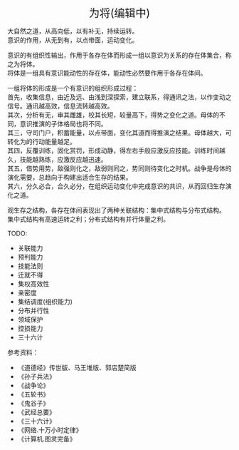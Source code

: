 <center><font size=5>为将(编辑中)</font></center>

大自然之道，从高向低，以有补无，持续运转。<br/>
意识的作用，从无到有，以点带面，运动变化。<br/>

意识的有组织性输出，作用于各存在体而形成一组以意识为关系的存在体集合，称之为将体。<br/>
将体是一组具有意识能动性的存在体，能动性必然要作用于各存在体间。<br/>

一组将体的形成是一个有意识的组织形成过程：<br/>
首先，收集信息，由近及远、由浅到深探索，建立联系，得通讯之法，以作变动之信号。通讯越高效，信息流转越高效。<br/>
其次，分析有无，审其雌雄，校其长短，较量高下，得势之变化之道。母体的不同，意识推演的子体格局也将不同。<br/>
其三，守司门户，积蓄能量，以点带面，变化其道而得推演之结果。母体越大，可转化为的行动能量越足。<br/>
其四，反覆训练，固化赏罚，形成动静，得左右手般应激反应技能。训练时间越久，技能越熟练，应激反应越迅速。<br/>
其五，借势用势，敌强则化之，敌弱则同之，势同则待变化之时机。战争是母体的演化需要，总趋向于构建出适合生存的结果。<br/>
其六，分久必合，合久必分，在组织运动变化中完成意识的共识，从而回归生存演化之道。<br/>

观生存之结构，各存在体间表现出了两种关联结构：集中式结构与分布式结构。<br/>
集中式结构有高速运转之利；分布式结构有并行体量之利。<br/>


TODO: 
* 关联能力
* 预判能力
* 技能法则
* 迁就不得
* 集权高效性
* 亲密度
* 集结调度(组织能力)
* 分布并行性
* 领域保护
* 控损能力
* 三十六计


参考资料：
* 《道德经》传世版、马王堆版、郭店楚简版
* 《孙子兵法》
* 《战争论》
* 《五轮书》
* 《鬼谷子》
* 《武经总要》
* 《三十六计》
* 《网络.十万小时定律》
* 《计算机.图灵完备》

